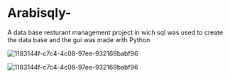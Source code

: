 # Arabisqly-
A data base resturant management project in wich sql was used to create the data base and the gui was made with Python 

![1183144f-c7c4-4c08-97ee-932169babf96](https://github.com/mazen4bs/Arabisqly-/assets/128807230/615fd293-8916-4aa7-a702-517d5e084e81)

![1183144f-c7c4-4c08-97ee-932169babf96](https://github.com/mazen4bs/Arabisqly-/assets/128807230/00f483e8-ac2e-406b-ab91-99ecd704147e)
